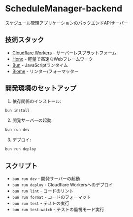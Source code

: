 # ScheduleManager-backend

スケジュール管理アプリケーションのバックエンドAPIサーバー

## 技術スタック

- [Cloudflare Workers](https://workers.cloudflare.com/) - サーバーレスプラットフォーム
- [Hono](https://hono.dev/) - 軽量で高速なWebフレームワーク
- [Bun](https://bun.sh/) - JavaScriptランタイム
- [Biome](https://biomejs.dev/) - リンター/フォーマッター

## 開発環境のセットアップ

1. 依存関係のインストール:

```bash
bun install
```

2. 開発サーバーの起動:

```bash
bun run dev
```

3. デプロイ:

```bash
bun run deploy
```

## スクリプト

- `bun run dev` - 開発サーバーの起動
- `bun run deploy` - Cloudflare Workersへのデプロイ
- `bun run lint` - コードのリント
- `bun run format` - コードのフォーマット
- `bun run test` - テストの実行
- `bun run test:watch` - テストの監視モード実行
